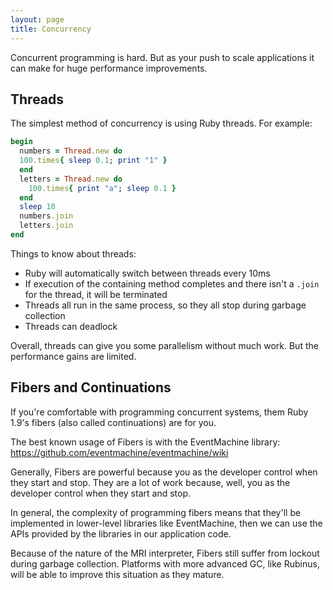 ```yaml
---
layout: page
title: Concurrency
---
```


Concurrent programming is hard. But as your push to scale applications it can make for huge performance improvements.

## Threads

The simplest method of concurrency is using Ruby threads. For example:

```ruby
begin
  numbers = Thread.new do
  100.times{ sleep 0.1; print "1" }
  end
  letters = Thread.new do
 	100.times{ print "a"; sleep 0.1 }
  end
  sleep 10
  numbers.join
  letters.join
end
```

Things to know about threads:

* Ruby will automatically switch between threads every 10ms
* If execution of the containing method completes and there isn't a `.join` for the thread, it will be terminated
* Threads all run in the same process, so they all stop during garbage collection
* Threads can deadlock

Overall, threads can give you some parallelism without much work. But the performance gains are limited.

## Fibers and Continuations

If you're comfortable with programming concurrent systems, them Ruby 1.9's fibers (also called continuations) are for you.

The best known usage of Fibers is with the EventMachine library: https://github.com/eventmachine/eventmachine/wiki

Generally, Fibers are powerful because you as the developer control when they start and stop. They are a lot of work because, well, you as the developer control when they start and stop.

In general, the complexity of programming fibers means that they'll be implemented in lower-level libraries like EventMachine, then we can use the APIs provided by the libraries in our application code.

Because of the nature of the MRI interpreter, Fibers still suffer from lockout during garbage collection. Platforms with more advanced GC, like Rubinus, will be able to improve this situation as they mature.